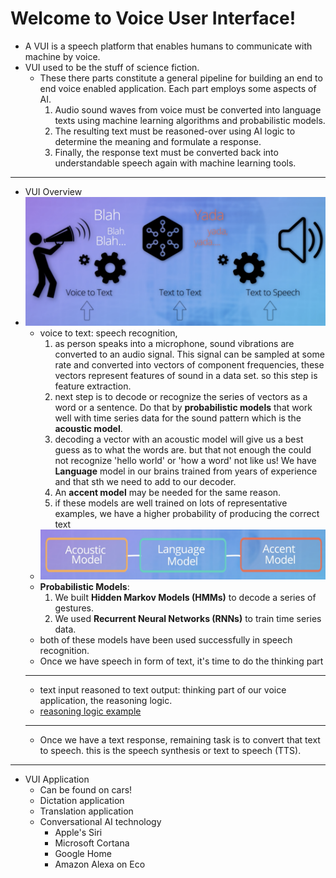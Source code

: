# Welcome to Voice User Interface!

- A VUI is a speech platform that enables humans to communicate with machine by voice.
- VUI used to be the stuff of science fiction.
  - These there parts constitute a general pipeline for building an end to end voice enabled application. Each part employs some aspects of AI.
    1. Audio sound waves from voice must be converted into language texts using machine learning algorithms and probabilistic models.
    2. The resulting text must be reasoned-over using AI logic to determine the meaning and formulate a response.
    3. Finally, the response text must be converted back into understandable speech again with machine learning tools.

---

- VUI Overview
- ![VUI Stages](img/vui_overview.png)
  - voice to text: speech recognition,
    1. as person speaks into a microphone, sound vibrations are converted to an audio signal. This signal can be sampled at some rate and converted into vectors of component frequencies, these vectors represent features of sound in a data set. so this step is feature extraction.
    2. next step is to decode or recognize the series of vectors as a word or a sentence. Do that by **probabilistic models** that work well with time series data for the sound pattern which is the **acoustic model**.
    3. decoding a vector with an acoustic model will give us a best guess as to what the words are. but that not enough the could not recognize 'hello world' or 'how a word' not like us! We have **Language** model in our brains trained from years of experience and that sth we need to add to our decoder.
    4. An **accent model** may be needed for the same reason.
    5. if these models are well trained on lots of representative examples, we have a higher probability of producing the correct text
  - ![speech recog models](img/sr_models.png)
  - **Probabilistic Models**:
    1. We built **Hidden Markov Models (HMMs)** to decode a series of gestures.
    2. We used **Recurrent Neural Networks (RNNs)** to train time series data.
  - both of these models have been used successfully in speech recognition.
  - Once we have speech in form of text, it's time to do the thinking part
  ***
  - text input reasoned to text output: thinking part of our voice application, the reasoning logic.
  - [reasoning logic example](img/rlogic_ex.png)
  ***
  - Once we have a text response, remaining task is to convert that text to speech. this is the speech synthesis or text to speech (TTS).

---

- VUI Application
  - Can be found on cars!
  - Dictation application
  - Translation application
  - Conversational AI technology
    - Apple's Siri
    - Microsoft Cortana
    - Google Home
    - Amazon Alexa on Eco
